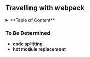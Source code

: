 ## Travelling with webpack

<details>
	<summary>**Table of Content**</summary>
	<p>**Hello webpack**: `webpack ./entry.js ./bundle.js`</p>
	<p>**Use require**: `webpack ./entry.js ./bundle.js`</p>
	<p>**CSS in Javascript**: `webpack ./entry.js ./bundle.js`</p>
	<p>**Use webpack config**: `webpack`</p>
	<p>**Image in CSS**: `webpack`</p>
	<p>**Remove Dev Code**: `webpack`</p>
	<p>**Extract CSS**: `webpack`</p>
	<p>**Tree Shaking**</p>
</details>

### To Be Determined

* **code splitting**
* **hot module replacement**